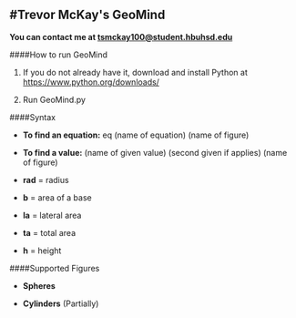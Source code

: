 #Trevor McKay's GeoMind
-------------------------------------------------------------------------------
**You can contact me at tsmckay100@student.hbuhsd.edu**

####How to run GeoMind
       
1) If you do not already have it, download and install Python at https://www.python.org/downloads/

2) Run GeoMind.py

####Syntax
- **To find an equation:** eq (name of equation) (name of figure)

- **To find a value:** (name of given value) (second given if applies) (name of figure)

- **rad** = radius 

- **b** = area of a base 

- **la** = lateral area 

- **ta** = total area 

- **h** = height

####Supported Figures 
- **Spheres** 

- **Cylinders** (Partially)
